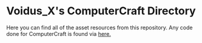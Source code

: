 # Voidus_X's ComputerCraft Directory

Here you can find all of the asset resources from this repository.
Any code done for ComputerCraft is found via [here.](https://vx.glitch.me/cc)
